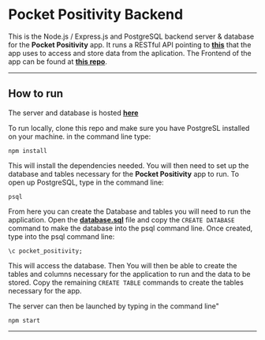 # Pocket Positivity Backend

This is the Node.js / Express.js and PostgreSQL backend server & database for the __Pocket Positivity__ app. It runs a RESTful API pointing to [__this__](https://help-for-heroes.herokuapp.com/) that the app uses to access and store data from the aplication. The Frontend of the app can be found at [__this repo__](https://github.com/basselalsayed/pocket_positivity).

---

## How to run

The server and database is hosted [__here__](https://help-for-heroes.herokuapp.com/)

To run locally, clone this repo and make sure you have PostgreSL installed on your machine. in the command line type:

```
npm install
```

This will install the dependencies needed. You will then need to set up the database and tables necessary for the __Pocket Positivity__ app to run. To open up PostgreSQL, type in the command line:

```
psql
```

From here you can create the Database and tables you will need to run the application. Open the [__database.sql__](database.sql) file and copy the `CREATE DATABASE` command to make the database into the psql command line. Once created, type into the psql command line:


```
\c pocket_positivity;
```

This will access the database. Then You will then be able to create the tables and columns necessary for the application to run and the data to be stored. Copy the remaining `CREATE TABLE` commands to create the tables necessary for the app.

The server can then be launched by typing in the command line"

```
npm start
```
---
